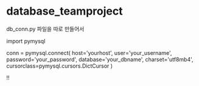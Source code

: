 # database_teamproject

db_conn.py 파일을 따로 만들어서 

import pymysql

conn = pymysql.connect(
    host='yourhost',
    user='your_username',
    password='your_password',
    database='your_dbname',
    charset='utf8mb4',
    cursorclass=pymysql.cursors.DictCursor
)

!!
